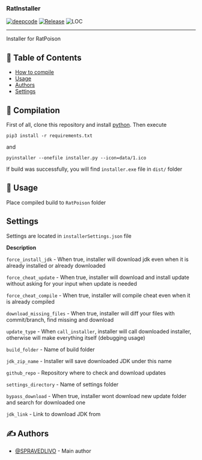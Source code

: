 
<h3>RatInstaller</h3>

<div>

[![deepcode](https://www.deepcode.ai/api/gh/badge?key=eyJhbGciOiJIUzI1NiIsInR5cCI6IkpXVCJ9.eyJwbGF0Zm9ybTEiOiJnaCIsIm93bmVyMSI6InJldGFydDEzMzciLCJyZXBvMSI6IlJhdEluc3RhbGxlciIsImluY2x1ZGVMaW50IjpmYWxzZSwiYXV0aG9ySWQiOjE3MTM5LCJpYXQiOjE2MDI2NzgyODh9.-C-yDHV8eJ5FOOXsoSOWC2YrQClgHXz7WnJYMcK-RnI)](https://www.deepcode.ai/app/gh/retart1337/RatInstaller/_/dashboard?utm_content=gh%2Fretart1337%2FRatInstaller)
[![Release](https://img.shields.io/github/v/release/retart1337/RatInstaller.svg)](https://github.com/retart1337/RatInstaller/releases/)
![LOC](https://tokei.rs/b1/github/SPRAVEDLIVO/RatInstaller?category=code)

</div>

---

<p> Installer for RatPoison
    <br> 
</p>

## 📝 Table of Contents

- [How to compile](#compilation)
- [Usage](#usage)
- [Authors](#authors)
- [Settings](#settings)

## 🏁 Compilation <a name = "compilation"></a>

First of all, clone this repository and install [python](https://www.python.org/downloads/release/python-385/).
Then execute 
```
pip3 install -r requirements.txt
```
and 
```
pyinstaller --onefile installer.py --icon=data/1.ico
```
If build was successfully, you will find ``installer.exe`` file in ``dist/`` folder

## 🎈 Usage <a name="usage"></a>

Place compiled build to ``RatPoison`` folder

## Settings <a name="settings">

Settings are located in ``installerSettings.json`` file

**Description**

``force_install_jdk`` - When true, installer will download jdk even when it is already installed or already downloaded

``force_cheat_update`` - When true, installer will download and install update without asking for your input when update is needed

``force_cheat_compile`` - When true, installer will compile cheat even when it is already compiled

``download_missing_files`` - When true, installer will diff your files with commit/branch, find missing and download

``update_type`` - When ``call_installer``, installer will call downloaded installer, otherwise will make everything itself (debugging usage)

``build_folder`` - Name of build folder

``jdk_zip_name`` - Installer will save downloaded JDK under this name

``github_repo`` - Repository where to check and download updates

``settings_directory`` - Name of settings folder

``bypass_download`` - When true, installer wont download new update folder and search for downloaded one

``jdk_link`` - Link to download JDK from

## ✍️ Authors <a name = "authors"></a>

- [@SPRAVEDLIVO](https://github.com/SPRAVEDLIVO) - Main author
